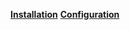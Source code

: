 [**Installation**](https://github.com/sapan322/Raman-Cybersecurity-Portfolio/blob/main/Installation%20Configuration%20%20Guides/Proxmox%20VE/Installation.md)
[**Configuration**](https://github.com/sapan322/Raman-Cybersecurity-Portfolio/blob/main/Installation%20Configuration%20%20Guides/Proxmox%20VE/Configuration.md)
